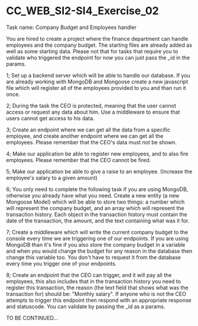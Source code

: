 # CC_WEB_SI2-SI4_Exercise_02
Task name: Company Budget and Employees handler 


You are hired to create a project where the finance department can handle employees and the company budget.
The starting files are already added as well as some starting data. Please not that for tasks that require you to validate who triggered the endpoint for now you can just pass the _id in the params.

1; Set up a backend server which will be able to handle our database. If you are already working with MongoDB and Mongoose create a new javascript file which will register all of the employees provided to you and than run it once.

2; During the task the CEO is protected, meaning that the user cannot access or request any data about him. Use a middleware to ensure that users cannot get access to his data.

3; Create an endpoint where we can get all the data from a specific employee, and create another endpoint where we can get all the employees. Please remember that the CEO's data must not be shown.

4; Make our application be able to register new employees, and to also fire employees. Please remember that the CEO cannot be fired.

5; Make our application be able to give a raise to an employee. (Increase the employee's salary to a given amount)

6; You only need to complete the following task if you are using MongoDB, otherwise you already have what you need. Create a new entity (a new Mongoose Model) which will be able to store two things: a number which will represent the company budget, and an array which will represent the transaction history. Each object in the transaction history must contain the date of the transaction, the amount, and the text containing what was it for.

7; Create a middleware which will write the current company budget to the console every time we are triggering one of our endpoints. If you are using MongoDB than it's fine if you also store the company budget in a variable and when you would change the budget for any reason in the database then change this variable too. You don't have to request it from the database every time you trigger one of your endpoints.

8; Create an endpoint that the CEO can trigger, and it will pay all the employees, this also includes that in the transaction history you need to register this transaction, the reason (the text field that shows what was the transaction for) should be: "Monthly salary". If anyone who is not the CEO attempts to trigger this endpoint then respond with an appropriate response and statuscode. You can validate by passing the _id as a params.

TO BE CONTINUED...
